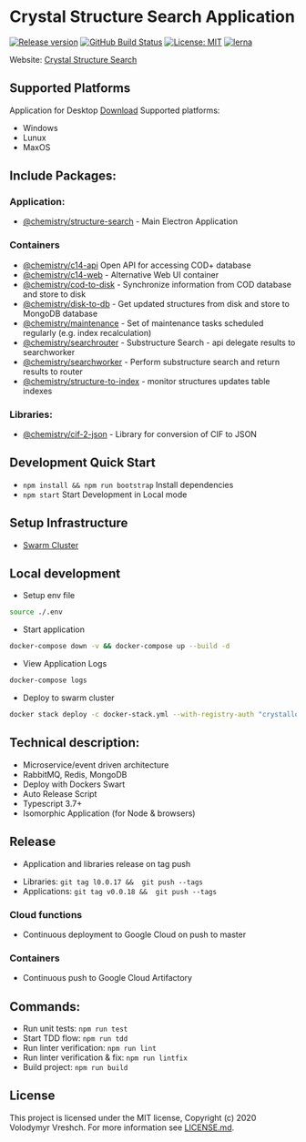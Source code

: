 # Crystal Structure Search Application
[![Release version](https://img.shields.io/github/v/release/chemistry/crystallography-api?color=green.svg)](https://github.com/chemistry/crystallography-api/releases)
[![GitHub Build Status](https://github.com/chemistry/crystallography-api/workflows/CI/badge.svg)](https://github.com/chemistry/crystallography-api/actions?query=workflow%3ACI)
[![License: MIT](https://img.shields.io/badge/License-MIT-gren.svg)](https://opensource.org/licenses/MIT)
[![lerna](https://img.shields.io/badge/maintained%20with-lerna-cc00ff.svg)](https://lernajs.io/)

Website: [Crystal Structure Search](http://crystallography.io/)
## Supported Platforms
Application for Desktop [Download](https://github.com/chemistry/crystallography.io/releases)
Supported platforms:
  * Windows
  * Lunux 
  * MaxOS

## Include Packages:
### Application:
  * [@chemistry/structure-search](https://github.com/chemistry/crystallography.io/tree/master/packages/application/structure-search) - Main Electron Application

### Containers
  * [@chemistry/c14-api](https://github.com/chemistry/crystallography.io/tree/master/packages/containers/c14-api)
    Open API for accessing COD+ database
  * [@chemistry/c14-web](https://github.com/chemistry/crystallography-api/tree/master/packages/containers/c14-web) - Alternative Web UI container
  * [@chemistry/cod-to-disk](https://github.com/chemistry/crystallography.io/tree/master/packages/containers/cod-to-disk) - Synchronize information from COD database and store to disk
  * [@chemistry/disk-to-db](https://github.com/chemistry/crystallography.io/tree/master/packages/containers/disk-to-db) - Get updated structures from disk and store to MongoDB database
  * [@chemistry/maintenance](https://github.com/chemistry/crystallography.io/tree/master/packages/containers/maintenance) - Set of maintenance tasks scheduled regularly (e.g. index recalculation)
  * [@chemistry/searchrouter](https://github.com/chemistry/crystallography.io/tree/master/packages/containers/searchrouter) - Substructure Search - api delegate results to searchworker
  * [@chemistry/searchworker](https://github.com/chemistry/crystallography.io/tree/master/packages/containers/searchworker) - Perform substructure search and return results to router
  * [@chemistry/structure-to-index](https://github.com/chemistry/crystallography.io/tree/master/packages/containers/structure-to-index) - monitor structures updates table indexes

### Libraries:
  * [@chemistry/cif-2-json](https://github.com/chemistry/crystallography-api/tree/master/packages/libraries/cif-2-json) - Library for conversion of CIF to JSON


## Development Quick Start
  * `npm install && npm run bootstrap` Install dependencies
  * `npm start` Start Development in Local mode

## Setup Infrastructure
 * [Swarm Cluster](https://github.com/chemistry/crystallography-api/tree/master/setup)

## Local development
 * Setup env file
```bash
source ./.env
```
 * Start application
```bash
docker-compose down -v && docker-compose up --build -d
```
 * View Application Logs
```bash
docker-compose logs
```
 * Deploy to swarm cluster
```bash
docker stack deploy -c docker-stack.yml --with-registry-auth "crystallography-io"
```
## Technical description:
* Microservice/event driven architecture
* RabbitMQ, Redis, MongoDB
* Deploy with Dockers Swart
* Auto Release Script
* Typescript 3.7+
* Isomorphic Application (for Node & browsers)

## Release
- Application and libraries release on tag push
* Libraries: `git tag l0.0.17 &&  git push --tags`
* Applications: `git tag v0.0.18 &&  git push --tags`

### Cloud functions
- Continuous deployment to Google Cloud on push to master

### Containers
- Continuous push to Google Cloud Artifactory

## Commands:
  * Run unit tests: `npm run test`
  * Start TDD flow: `npm run tdd`
  * Run linter verification: `npm run lint`
  * Run linter verification & fix: `npm run lintfix`
  * Build project: `npm run build`

## License
  This project is licensed under the MIT license, Copyright (c) 2020 Volodymyr Vreshch.
  For more information see [LICENSE.md](https://github.com/chemistry/crystallography-api/blob/master/LICENSE.md).
